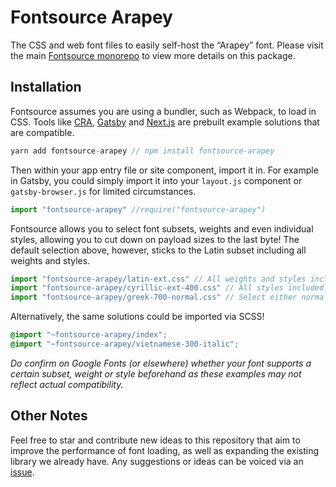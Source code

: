 # Fontsource Arapey

The CSS and web font files to easily self-host the “Arapey” font. Please visit the main [Fontsource monorepo](https://github.com/DecliningLotus/fontsource) to view more details on this package.

## Installation

Fontsource assumes you are using a bundler, such as Webpack, to load in CSS. Tools like [CRA](https://create-react-app.dev/), [Gatsby](https://www.gatsbyjs.org/) and [Next.js](https://nextjs.org/) are prebuilt example solutions that are compatible.

```javascript
yarn add fontsource-arapey // npm install fontsource-arapey
```

Then within your app entry file or site component, import it in. For example in Gatsby, you could simply import it into your `layout.js` component or `gatsby-browser.js` for limited circumstances.

```javascript
import "fontsource-arapey" //require("fontsource-arapey")
```

Fontsource allows you to select font subsets, weights and even individual styles, allowing you to cut down on payload sizes to the last byte! The default selection above, however, sticks to the Latin subset including all weights and styles.

```javascript
import "fontsource-arapey/latin-ext.css" // All weights and styles included.
import "fontsource-arapey/cyrillic-ext-400.css" // All styles included.
import "fontsource-arapey/greek-700-normal.css" // Select either normal or italic.
```

Alternatively, the same solutions could be imported via SCSS!

```scss
@import "~fontsource-arapey/index";
@import "~fontsource-arapey/vietnamese-300-italic";
```

_Do confirm on Google Fonts (or elsewhere) whether your font supports a certain subset, weight or style beforehand as these examples may not reflect actual compatibility._

## Other Notes

Feel free to star and contribute new ideas to this repository that aim to improve the performance of font loading, as well as expanding the existing library we already have. Any suggestions or ideas can be voiced via an [issue](https://github.com/DecliningLotus/fontsource/issues).
